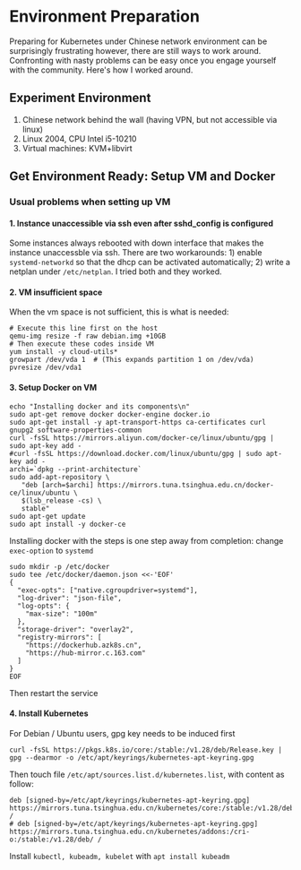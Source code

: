# Environment Preparation

Preparing for Kubernetes under Chinese network environment can be surprisingly frustrating however, there are still ways to work around. Confronting with nasty problems can be easy once you engage yourself with the community. Here's how I worked around. 

## Experiment Environment
1. Chinese network behind the wall (having VPN, but not accessible via linux)
2. Linux 2004, CPU Intel i5-10210
3. Virtual machines: KVM+libvirt


## Get Environment Ready: Setup VM and Docker
### Usual problems when setting up VM
#### 1. Instance unaccessible via ssh even after sshd_config is configured
Some instances always rebooted with down interface that makes the instance unaccessble via ssh. There are two workarounds: 1) enable `systemd-networkd` so that the dhcp can be activated automatically; 2) write a netplan under `/etc/netplan`. I tried both and they worked.

#### 2. VM insufficient space
When the vm space is not sufficient, this is what is needed:
```shell
# Execute this line first on the host
qemu-img resize -f raw debian.img +10GB 
# Then execute these codes inside VM
yum install -y cloud-utils*
growpart /dev/vda 1  # (This expands partition 1 on /dev/vda)
pvresize /dev/vda1
```
#### 3. Setup Docker on VM
```shell
echo "Installing docker and its components\n"
sudo apt-get remove docker docker-engine docker.io
sudo apt-get install -y apt-transport-https ca-certificates curl gnupg2 software-properties-common
curl -fsSL https://mirrors.aliyun.com/docker-ce/linux/ubuntu/gpg | sudo apt-key add -
#curl -fsSL https://download.docker.com/linux/ubuntu/gpg | sudo apt-key add -
archi=`dpkg --print-architecture`
sudo add-apt-repository \
   "deb [arch=$archi] https://mirrors.tuna.tsinghua.edu.cn/docker-ce/linux/ubuntu \
   $(lsb_release -cs) \
   stable"
sudo apt-get update
sudo apt install -y docker-ce

```
Installing docker with the steps is one step away from completion: change `exec-option` to `systemd`

```shell
sudo mkdir -p /etc/docker
sudo tee /etc/docker/daemon.json <<-'EOF'
{
  "exec-opts": ["native.cgroupdriver=systemd"],
  "log-driver": "json-file",
  "log-opts": {
    "max-size": "100m"
  },
  "storage-driver": "overlay2",
  "registry-mirrors": [
    "https://dockerhub.azk8s.cn",
    "https://hub-mirror.c.163.com"
  ]
}
EOF
```
Then restart the service

#### 4. Install Kubernetes
For Debian / Ubuntu users, gpg key needs to be induced first
``````
curl -fsSL https://pkgs.k8s.io/core:/stable:/v1.28/deb/Release.key | gpg --dearmor -o /etc/apt/keyrings/kubernetes-apt-keyring.gpg
``````
Then touch file `/etc/apt/sources.list.d/kubernetes.list`, with content as follow:
```
deb [signed-by=/etc/apt/keyrings/kubernetes-apt-keyring.gpg] https://mirrors.tuna.tsinghua.edu.cn/kubernetes/core:/stable:/v1.28/deb/ /
# deb [signed-by=/etc/apt/keyrings/kubernetes-apt-keyring.gpg] https://mirrors.tuna.tsinghua.edu.cn/kubernetes/addons:/cri-o:/stable:/v1.28/deb/ /
```
Install `kubectl, kubeadm, kubelet` with `apt install kubeadm`





